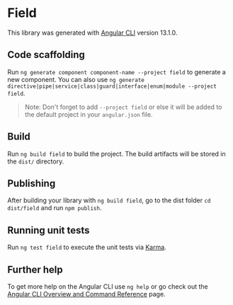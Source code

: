 # Field

This library was generated with [Angular CLI](https://github.com/angular/angular-cli) version 13.1.0.

## Code scaffolding

Run `ng generate component component-name --project field` to generate a new component. You can also use `ng generate directive|pipe|service|class|guard|interface|enum|module --project field`.
> Note: Don't forget to add `--project field` or else it will be added to the default project in your `angular.json` file. 

## Build

Run `ng build field` to build the project. The build artifacts will be stored in the `dist/` directory.

## Publishing

After building your library with `ng build field`, go to the dist folder `cd dist/field` and run `npm publish`.

## Running unit tests

Run `ng test field` to execute the unit tests via [Karma](https://karma-runner.github.io).

## Further help

To get more help on the Angular CLI use `ng help` or go check out the [Angular CLI Overview and Command Reference](https://angular.io/cli) page.
